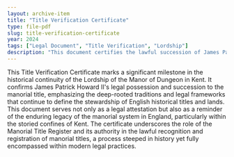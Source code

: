 ```yaml
---
layout: archive-item
title: "Title Verification Certificate"
type: file-pdf
slug: title-verification-certificate
year: 2024
tags: ["Legal Document", "Title Verification", "Lordship"]
description: "This document certifies the lawful succession of James Patrick Howard II as the Lord of the Manor of The Dungeon in the Parish of St. Mary Bredin in the County of Kent. Issued on the eleventh of March 2024, during the third year of the reign of King Charles III, this certificate confirms the legal possession of the incorporeal hereditament rights and the lawful ownership of the title of Lord of the Manor of The Dungeon. Registration Number: 262120/96/108960."
---
```

This Title Verification Certificate marks a significant milestone
in the historical continuity of the Lordship of the Manor of Dungeon
in Kent. It confirms James Patrick Howard II's legal possession and
succession to the manorial title, emphasizing the deep-rooted
traditions and legal frameworks that continue to define the stewardship
of English historical titles and lands. This document serves not
only as a legal attestation but also as a reminder of the enduring
legacy of the manorial system in England, particularly within the
storied confines of Kent. The certificate underscores the role of
the Manorial Title Register and its authority in the lawful recognition
and registration of manorial titles, a process steeped in history
yet fully encompassed within modern legal practices.
